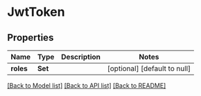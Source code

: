 # JwtToken
## Properties

| Name | Type | Description | Notes |
|------------ | ------------- | ------------- | -------------|
| **roles** | **Set** |  | [optional] [default to null] |

[[Back to Model list]](../README.md#documentation-for-models) [[Back to API list]](../README.md#documentation-for-api-endpoints) [[Back to README]](../README.md)


